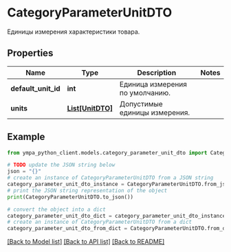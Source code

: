 # CategoryParameterUnitDTO

Единицы измерения характеристики товара.

## Properties

Name | Type | Description | Notes
------------ | ------------- | ------------- | -------------
**default_unit_id** | **int** | Единица измерения по умолчанию. | 
**units** | [**List[UnitDTO]**](UnitDTO.md) | Допустимые единицы измерения. | 

## Example

```python
from ympa_python_client.models.category_parameter_unit_dto import CategoryParameterUnitDTO

# TODO update the JSON string below
json = "{}"
# create an instance of CategoryParameterUnitDTO from a JSON string
category_parameter_unit_dto_instance = CategoryParameterUnitDTO.from_json(json)
# print the JSON string representation of the object
print(CategoryParameterUnitDTO.to_json())

# convert the object into a dict
category_parameter_unit_dto_dict = category_parameter_unit_dto_instance.to_dict()
# create an instance of CategoryParameterUnitDTO from a dict
category_parameter_unit_dto_from_dict = CategoryParameterUnitDTO.from_dict(category_parameter_unit_dto_dict)
```
[[Back to Model list]](../README.md#documentation-for-models) [[Back to API list]](../README.md#documentation-for-api-endpoints) [[Back to README]](../README.md)


